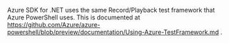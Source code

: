 Azure SDK for .NET uses the same Record/Playback test framework that Azure PowerShell uses. This is documented at https://github.com/Azure/azure-powershell/blob/preview/documentation/Using-Azure-TestFramework.md .
